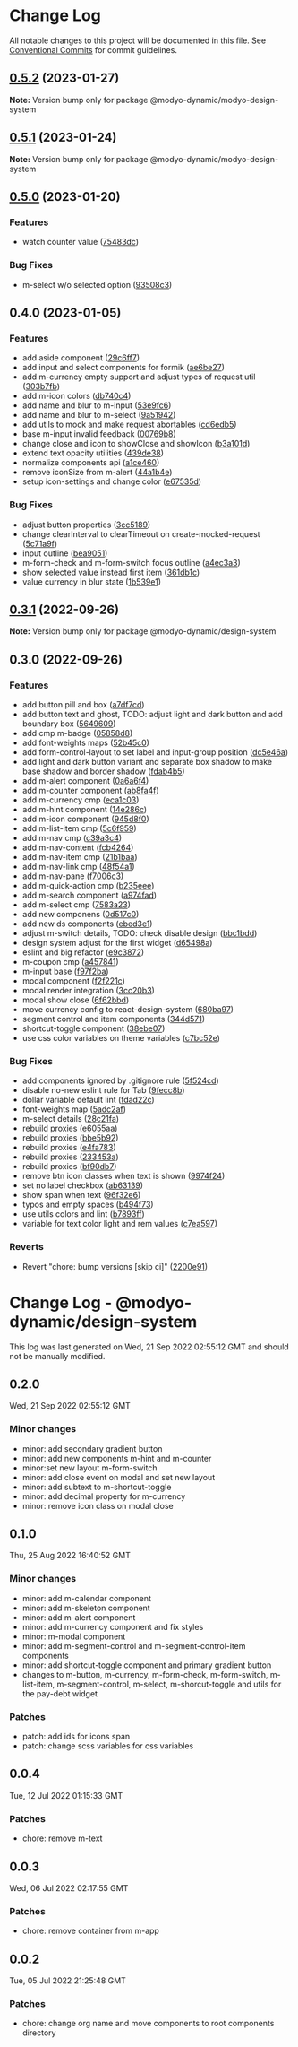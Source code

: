 # Change Log

All notable changes to this project will be documented in this file.
See [Conventional Commits](https://conventionalcommits.org) for commit guidelines.

## [0.5.2](https://github.com/modyo-dynamic/modyo-design-system/compare/@modyo-dynamic/modyo-design-system@0.5.1...@modyo-dynamic/modyo-design-system@0.5.2) (2023-01-27)

**Note:** Version bump only for package @modyo-dynamic/modyo-design-system

## [0.5.1](https://github.com/modyo-dynamic/modyo-design-system/compare/@modyo-dynamic/modyo-design-system@0.5.0...@modyo-dynamic/modyo-design-system@0.5.1) (2023-01-24)

**Note:** Version bump only for package @modyo-dynamic/modyo-design-system

## [0.5.0](https://github.com/modyo-dynamic/modyo-design-system/compare/@modyo-dynamic/modyo-design-system@0.4.0...@modyo-dynamic/modyo-design-system@0.5.0) (2023-01-20)

### Features

- watch counter value ([75483dc](https://github.com/modyo-dynamic/modyo-design-system/commit/75483dcd6a7e45e6c6b16d99e02459c8063f3a87))

### Bug Fixes

- m-select w/o selected option ([93508c3](https://github.com/modyo-dynamic/modyo-design-system/commit/93508c37559629681508896b1a19ce480fa758a3))

## 0.4.0 (2023-01-05)

### Features

- add aside component ([29c6ff7](https://github.com/modyo-dynamic/modyo-design-system/commit/29c6ff750c987b02cd2f20a1582a6618168751c0))
- add input and select components for formik ([ae6be27](https://github.com/modyo-dynamic/modyo-design-system/commit/ae6be27a450313a2fded7ce769840c9c212d439f))
- add m-currency empty support and adjust types of request util ([303b7fb](https://github.com/modyo-dynamic/modyo-design-system/commit/303b7fb2c7d755ff68b3851dfd8fb66eb2d8e05b))
- add m-icon colors ([db740c4](https://github.com/modyo-dynamic/modyo-design-system/commit/db740c48c3777b0aced83745639bb3bf58448ad4))
- add name and blur to m-input ([53e9fc6](https://github.com/modyo-dynamic/modyo-design-system/commit/53e9fc6450f8128e904a48479cf343fd810185ab))
- add name and blur to m-select ([9a51942](https://github.com/modyo-dynamic/modyo-design-system/commit/9a51942c5d0472d9dfeec770d524ad3c4bb2ce26))
- add utils to mock and make request abortables ([cd6edb5](https://github.com/modyo-dynamic/modyo-design-system/commit/cd6edb5b4fb1715dff1773c3cfa6efee90199136))
- base m-input invalid feedback ([00769b8](https://github.com/modyo-dynamic/modyo-design-system/commit/00769b83e680e87ea84563169ab8e3525255418a))
- change close and icon to showClose and showIcon ([b3a101d](https://github.com/modyo-dynamic/modyo-design-system/commit/b3a101ddc2e684c7fbb508bd5a83b30f7003eea8))
- extend text opacity utilities ([439de38](https://github.com/modyo-dynamic/modyo-design-system/commit/439de387d442e0485c9f10183c146036700b5951))
- normalize components api ([a1ce460](https://github.com/modyo-dynamic/modyo-design-system/commit/a1ce4602d7fb6fbae6765cd1b9c925cbdaccc832))
- remove iconSize from m-alert ([44a1b4e](https://github.com/modyo-dynamic/modyo-design-system/commit/44a1b4ecb5b74bf589983a18b7d554358aa13bd2))
- setup icon-settings and change color ([e67535d](https://github.com/modyo-dynamic/modyo-design-system/commit/e67535de092baaf5d68ffd59334d635a950818a9))

### Bug Fixes

- adjust button properties ([3cc5189](https://github.com/modyo-dynamic/modyo-design-system/commit/3cc5189ed1a692429d71ae512d0a1521e0890850))
- change clearInterval to clearTimeout on create-mocked-request ([5c71a9f](https://github.com/modyo-dynamic/modyo-design-system/commit/5c71a9f9d29e4433281d33a7681635151fcd4647))
- input outline ([bea9051](https://github.com/modyo-dynamic/modyo-design-system/commit/bea90514b33a62a10af60ba26df32c970ea74310))
- m-form-check and m-form-switch focus outline ([a4ec3a3](https://github.com/modyo-dynamic/modyo-design-system/commit/a4ec3a37618b02b9d533e138119667a4d493c055))
- show selected value instead first item ([361db1c](https://github.com/modyo-dynamic/modyo-design-system/commit/361db1cb736920e4cbde12d6ac2b2ca0f5d0c1bb))
- value currency in blur state ([1b539e1](https://github.com/modyo-dynamic/modyo-design-system/commit/1b539e10566dc5f749676add1e36ee969af2fa47))

## [0.3.1](https://github.com/modyo-dynamic/modyo-design-system/compare/@modyo-dynamic/design-system@0.3.0...@modyo-dynamic/design-system@0.3.1) (2022-09-26)

**Note:** Version bump only for package @modyo-dynamic/design-system

## 0.3.0 (2022-09-26)

### Features

- add button pill and box ([a7df7cd](https://github.com/modyo-dynamic/modyo-design-system/commit/a7df7cdf3308a2a142cb75bb528646cca360ea40))
- add button text and ghost, TODO: adjust light and dark button and add boundary box ([5649609](https://github.com/modyo-dynamic/modyo-design-system/commit/564960986223e3135c07c1fbd212831e2571bb6b))
- add cmp m-badge ([05858d8](https://github.com/modyo-dynamic/modyo-design-system/commit/05858d869115eb4ca6214f8348da1e1970f091ce))
- add font-weights maps ([52b45c0](https://github.com/modyo-dynamic/modyo-design-system/commit/52b45c0e56b763d8b7e0744584f854350d23cc8c))
- add form-control-layout to set label and input-group position ([dc5e46a](https://github.com/modyo-dynamic/modyo-design-system/commit/dc5e46a8427981073b7b818fe0621b090dbf3326))
- add light and dark button variant and separate box shadow to make base shadow and border shadow ([fdab4b5](https://github.com/modyo-dynamic/modyo-design-system/commit/fdab4b50ac6ef5a319c3b7ca6f7519b241332a0f))
- add m-alert component ([0a6a6f4](https://github.com/modyo-dynamic/modyo-design-system/commit/0a6a6f4a81702936041468af462ef72a7a6f36bd))
- add m-counter component ([ab8fa4f](https://github.com/modyo-dynamic/modyo-design-system/commit/ab8fa4f66949f8febdad4cb51e143f5f16ad84dd))
- add m-currency cmp ([eca1c03](https://github.com/modyo-dynamic/modyo-design-system/commit/eca1c0377c5f42a9925bdce87b12844aa175675c))
- add m-hint component ([14e286c](https://github.com/modyo-dynamic/modyo-design-system/commit/14e286caad9d2fe0675072c0409468c07defd7de))
- add m-icon component ([945d8f0](https://github.com/modyo-dynamic/modyo-design-system/commit/945d8f02ee008928c4143927cfc779d5f0199f70))
- add m-list-item cmp ([5c6f959](https://github.com/modyo-dynamic/modyo-design-system/commit/5c6f959acde0ed7fef0b94b190df25b185a3800b))
- add m-nav cmp ([c39a3c4](https://github.com/modyo-dynamic/modyo-design-system/commit/c39a3c46a07c24a0440054ada5f47253ab57e1df))
- add m-nav-content ([fcb4264](https://github.com/modyo-dynamic/modyo-design-system/commit/fcb42645c1954d71123204191f18b5b5d791c5e7))
- add m-nav-item cmp ([21b1baa](https://github.com/modyo-dynamic/modyo-design-system/commit/21b1baa0148419bfe985c1019c9b45a84d3940f6))
- add m-nav-link cmp ([48f54a1](https://github.com/modyo-dynamic/modyo-design-system/commit/48f54a1d55fa5052c197f95a1b6f8b48b1b7d0f6))
- add m-nav-pane ([f7006c3](https://github.com/modyo-dynamic/modyo-design-system/commit/f7006c3948de00c9941075d8df83ac87c47fe5b0))
- add m-quick-action cmp ([b235eee](https://github.com/modyo-dynamic/modyo-design-system/commit/b235eeee70a5c238d95d22defb6a6bb60e811853))
- add m-search component ([a974fad](https://github.com/modyo-dynamic/modyo-design-system/commit/a974fade3d89199f4eae96687760340da3a008b2))
- add m-select cmp ([7583a23](https://github.com/modyo-dynamic/modyo-design-system/commit/7583a2317a88797de67011205d8c7536fd1ef9ad))
- add new componens ([0d517c0](https://github.com/modyo-dynamic/modyo-design-system/commit/0d517c06b895580c5a61300d217f007840d18419))
- add new ds components ([ebed3e1](https://github.com/modyo-dynamic/modyo-design-system/commit/ebed3e1a62cab89ac7cb30340444183115cdfe39))
- adjust m-switch details, TODO: check disable design ([bbc1bdd](https://github.com/modyo-dynamic/modyo-design-system/commit/bbc1bddff40f73a9cc6d516613ed90f808769183))
- design system adjust for the first widget ([d65498a](https://github.com/modyo-dynamic/modyo-design-system/commit/d65498a7328ba4a10d41b95b7a1074f84a6d3223))
- eslint and big refactor ([e9c3872](https://github.com/modyo-dynamic/modyo-design-system/commit/e9c38728215a177d24c63d4b014f1d0d58d6c5d2))
- m-coupon cmp ([a457841](https://github.com/modyo-dynamic/modyo-design-system/commit/a457841a3b7d865917385b99d58b7a49ff04ccc8))
- m-input base ([f97f2ba](https://github.com/modyo-dynamic/modyo-design-system/commit/f97f2baa5e644a66823a1cddbb4ad6b3d78e1256))
- modal component ([f2f221c](https://github.com/modyo-dynamic/modyo-design-system/commit/f2f221cc5b51e3baf091fedefb0947381cb04b23))
- modal render integration ([3cc20b3](https://github.com/modyo-dynamic/modyo-design-system/commit/3cc20b3afa7227d72e3a2cc41b31115b8bbf850d))
- modal show close ([6f62bbd](https://github.com/modyo-dynamic/modyo-design-system/commit/6f62bbd52a7da60a535991d42c500a03ee7ae59f))
- move currency config to react-design-system ([680ba97](https://github.com/modyo-dynamic/modyo-design-system/commit/680ba978c4ec46f135d623ec2d95ec725451b7bb))
- segment control and item components ([344d571](https://github.com/modyo-dynamic/modyo-design-system/commit/344d571479242eaff456a068880121b0cb94dfb9))
- shortcut-toggle component ([38ebe07](https://github.com/modyo-dynamic/modyo-design-system/commit/38ebe07f010293abad899758be62657b85808f72))
- use css color variables on theme variables ([c7bc52e](https://github.com/modyo-dynamic/modyo-design-system/commit/c7bc52eb89b6605d59d20310ef31c602e3bce231))

### Bug Fixes

- add components ignored by .gitignore rule ([5f524cd](https://github.com/modyo-dynamic/modyo-design-system/commit/5f524cdcca662517383ee050552213baf04fdcfa))
- disable no-new eslint rule for Tab ([9fecc8b](https://github.com/modyo-dynamic/modyo-design-system/commit/9fecc8b8b7b04d6fb2568fbc01d5a98c332a41e8))
- dollar variable default lint ([fdad22c](https://github.com/modyo-dynamic/modyo-design-system/commit/fdad22c14a18d34c7e17a2ac76c65be433251605))
- font-weights map ([5adc2af](https://github.com/modyo-dynamic/modyo-design-system/commit/5adc2af52bd41a5496985e0d821a3632587b9a5e))
- m-select details ([28c21fa](https://github.com/modyo-dynamic/modyo-design-system/commit/28c21fad5ac05f81d8c38191cb245d4efa5b7ea8))
- rebuild proxies ([e6055aa](https://github.com/modyo-dynamic/modyo-design-system/commit/e6055aa2867f1fbc3f57fd45195af83190391a53))
- rebuild proxies ([bbe5b92](https://github.com/modyo-dynamic/modyo-design-system/commit/bbe5b92f60fd6a8be6cf04e95c81b18f3de7e2a9))
- rebuild proxies ([e4fa783](https://github.com/modyo-dynamic/modyo-design-system/commit/e4fa7836e8aa2d491151753e3ec55b8ef163131b))
- rebuild proxies ([233453a](https://github.com/modyo-dynamic/modyo-design-system/commit/233453abc15cf433faef93ddad8c0b69fd71aa77))
- rebuild proxies ([bf90db7](https://github.com/modyo-dynamic/modyo-design-system/commit/bf90db775ef10483e8f415cce9ae330f93b9c0b7))
- remove btn icon classes when text is shown ([9974f24](https://github.com/modyo-dynamic/modyo-design-system/commit/9974f2446e1dd97c68bc806e035ad25cf60d2a79))
- set no label checkbox ([ab63139](https://github.com/modyo-dynamic/modyo-design-system/commit/ab631396fab56befe5b0c5245e5dcb246a962c67))
- show span when text ([96f32e6](https://github.com/modyo-dynamic/modyo-design-system/commit/96f32e610217cecb5097fbbeef69dce42bd6f93f))
- typos and empty spaces ([b494f73](https://github.com/modyo-dynamic/modyo-design-system/commit/b494f73f158022e23dec4f5df54a6ba54d374491))
- use utils colors and lint ([b7893ff](https://github.com/modyo-dynamic/modyo-design-system/commit/b7893ff907255aa3bf9ff776a7cd63105ab8aa81))
- variable for text color light and rem values ([c7ea597](https://github.com/modyo-dynamic/modyo-design-system/commit/c7ea597ce26d2f71d09d761fdfe65ca82b69a361))

### Reverts

- Revert "chore: bump versions [skip ci]" ([2200e91](https://github.com/modyo-dynamic/modyo-design-system/commit/2200e915f10d9ce8dc36df66da0c2c6afa0945d2))

# Change Log - @modyo-dynamic/design-system

This log was last generated on Wed, 21 Sep 2022 02:55:12 GMT and should not be manually modified.

## 0.2.0

Wed, 21 Sep 2022 02:55:12 GMT

### Minor changes

- minor: add secondary gradient button
- minor: add new components m-hint and m-counter
- minor:set new layout m-form-switch
- minor: add close event on modal and set new layout
- minor: add subtext to m-shortcut-toggle
- minor: add decimal property for m-currency
- minor: remove icon class on modal close

## 0.1.0

Thu, 25 Aug 2022 16:40:52 GMT

### Minor changes

- minor: add m-calendar component
- minor: add m-skeleton component
- minor: add m-alert component
- minor: add m-currency component and fix styles
- minor: m-modal component
- minor: add m-segment-control and m-segment-control-item components
- minor: add shortcut-toggle component and primary gradient button
- changes to m-button, m-currency, m-form-check, m-form-switch, m-list-item, m-segment-control, m-select, m-shorcut-toggle and utils for the pay-debt widget

### Patches

- patch: add ids for icons span
- patch: change scss variables for css variables

## 0.0.4

Tue, 12 Jul 2022 01:15:33 GMT

### Patches

- chore: remove m-text

## 0.0.3

Wed, 06 Jul 2022 02:17:55 GMT

### Patches

- chore: remove container from m-app

## 0.0.2

Tue, 05 Jul 2022 21:25:48 GMT

### Patches

- chore: change org name and move components to root components directory

